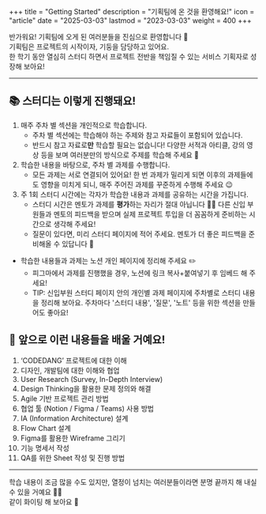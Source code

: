 +++
title = "Getting Started"
description = "기획팀에 온 것을 환영해요!"
icon = "article"
date = "2025-03-03"
lastmod = "2023-03-03"
weight = 400
+++

반가워요! 기획팀에 오게 된 여러분들을 진심으로 환영합니다 👋   
기획팀은 프로젝트의 시작이자, 기둥을 담당하고 있어요.   
한 학기 동안 열심히 스터디 하면서 프로젝트 전반을 책임질 수 있는 서비스 기획자로 성장해 보아요! 

---

## 📚 스터디는 이렇게 진행돼요!

1. 매주 주차 별 섹션을 개인적으로 학습합니다.
    - 주차 별 섹션에는 학습해야 하는 주제와 참고 자료들이 포함되어 있습니다.
    - 반드시 참고 자료로**만** 학습할 필요는 없습니다! 다양한 서적과 아티클, 강의 영상 등을 보며 여러분만의 방식으로 주제를 학습해 주세요 🥰
2. 학습한 내용을 바탕으로, 주차 별 과제를 수행합니다.
    - 모든 과제는 서로 연결되어 있어요! 한 번 과제가 밀리게 되면 이후의 과제들에도 영향을 미치게 되니, 매주 주어진 과제를 꾸준하게 수행해 주세요 😉
3. 주 1회 스터디 시간에는 각자가 학습한 내용과 과제를 공유하는 시간을 가집니다.
    - 스터디 시간은 멘토가 과제를 **평가**하는 자리가 절대 아닙니다 🙅‍♀️ 다른 신입 부원들과 멘토의 피드백을 받으며 실제 프로젝트 투입을 더 꼼꼼하게 준비하는 시간으로 생각해 주세요!
    - 질문이 있다면, 미리 스터디 페이지에 적어 주세요. 멘토가 더 좋은 피드백을 준비해올 수 있답니다 🤔  
  
- 학습한 내용들과 과제는 노션 개인 페이지에 정리해 주세요 ✏️
    - 피그마에서 과제를 진행했을 경우, 노션에 링크 복사+붙여넣기 후 임베드 해 주세요!
    - TIP: 신입부원 스터디 페이지 안의 개인별 과제 페이지에 주차별로 스터디 내용을 정리해 보아요. 주차마다 '스터디 내용', '질문', '노트' 등을 위한 섹션을 만들어도 좋아요!  

## 📅 앞으로 이런 내용들을 배울 거예요!

1. ‘CODEDANG’ 프로젝트에 대한 이해
2. 디자인, 개발팀에 대한 이해와 협업
3. User Research (Survey, In-Depth Interview)
4. Design Thinking을 활용한 문제 정의와 해결
5. Agile 기반 프로젝트 관리 방법
6. 협업 툴 (Notion / Figma / Teams) 사용 방법
7. IA (Information Architecture) 설계
8. Flow Chart 설계
9. Figma를 활용한 Wireframe 그리기
10. 기능 명세서 작성
11. QA를 위한 Sheet 작성 및 진행 방법

---                            

학습 내용이 조금 많을 수도 있지만, 열정이 넘치는 여러분들이라면 분명 끝까지 해 내실 수 있을 거예요 🏃‍♂️   
같이 화이팅 해 보아요 🙌
